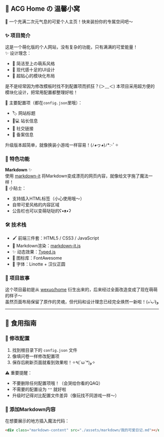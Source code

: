 ## 🎀 ACG Home の 温馨小窝

🌈 一个充满二次元气息的可爱个人主页！快来装扮你的专属空间吧～  

### ✨ 项目简介
这是一个萌化版的个人网站，没有复杂的功能，只有满满的可爱能量！  
✨ 设计理念：  
- 🍭 简洁至上の萌系风格  
- 🎀 现代感十足的UI设计  
- 🧸 超贴心的模块化布局  

是不是经常因为修改模板时找不到配置项而抓狂？(＞﹏＜) 本项目采用超方便的模块化设计，把常用配置都整理好啦！

🎯 主要配置项（都在`config.json`里哦）：
- 🏷️ 网站标题  
- 🧑💻 站长信息  
- 📱 社交链接  
- 📜 备案信息  

升级版本超简单，就像换装小游戏一样容易！(ﾉ◕ヮ◕)ﾉ*:･ﾟ✧

### 🎨 特色功能
**Markdown** ✨  
使用 [markdown-it](https://github.com/markdown-it/markdown-it) 将Markdown变成漂亮的网页内容，就像给文字施了魔法一样！  
🎁 小贴士：  
- 支持插入HTML标签（小心使用哦～）  
- 自带可爱风格的内容区域  
- 公告栏也可以变萌哒哒的ʕ•ᴥ•ʔ  

### 🛠️ 技术栈
- 🖌️ 前端三件套：HTML5 / CSS3 / JavaScript  
- 🎨 Markdown渲染：[markdown-it.js](https://github.com/markdown-it/markdown-it)  
- ✨ 动态效果：[Typed.js](https://github.com/mattboldt/typed.js)  
- 🌈 图标库：FontAwesome  
- 🎀 字体：Linotte + 汉仪正圆  

### 🐾 项目故事
这个项目最初是从 [wexuo/home](https://github.com/wexuo/home) 衍生出来的，后来经过全面改造变成了现在萌萌的样子～  
虽然页面布局保留了原作的灵魂，但代码和设计理念已经完全焕然一新啦！(๑˃̵ᴗ˂̵)و 

---

## 🧁 食用指南

### 📝 修改配置
1. 找到根目录下的 `config.json` 文件  
2. 像填问卷一样修改配置项  
3. 保存后刷新页面就看到效果啦！✧٩(ˊωˋ*)و✧  

⚠️ 重要提醒：  
- 不要删除任何配置项哦！（会哭给你看的QAQ）  
- 不需要的配置设为 `""` 就好啦  
- 升级时记得对比配置文件差异（像玩找不同游戏一样～）

### 🎈 添加Markdown内容
在想要展示的地方插入魔法代码：
```html
<div class="markdown-content" src="./assets/markdown/我的可爱日记.md"></div>
```
